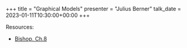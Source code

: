+++
title = "Graphical Models"
presenter = "Julius Berner"
talk_date = 2023-01-11T10:30:00+00:00
+++

Resources:
- [Bishop, Ch.8](http://users.isr.ist.utl.pt/~wurmd/Livros/school/Bishop%20-%20Pattern%20Recognition%20And%20Machine%20Learning%20-%20Springer%20%202006.pdf)